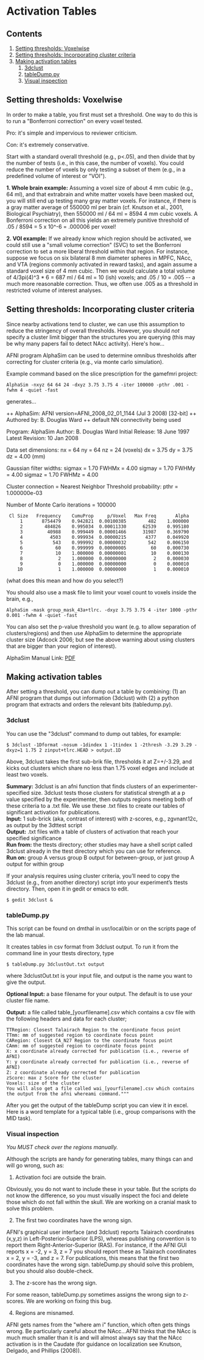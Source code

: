 # Activation Tables

## Contents
  1. [Setting thresholds: Voxelwise](#voxelwise)
  2. [Setting thresholds: Incorporating cluster criteria](#cluster)
  3. [Making activation tables](#activation-tables)
      1. [3dclust](#3dclust)
      2. [tableDump.py](#tabledump)
      3. [Visual inspection](#visual)
      
<a name='voxelwise'></a>      
## Setting thresholds: Voxelwise

In order to make a table, you first must set a threshold. One way to do this is to run a "Bonferroni correction" on every voxel tested. 

Pro: it's simple and impervious to reviewer criticism. 

Con: it's extremely conservative. 

Start with a standard overall threshold (e.g., p<.05), and then divide that by the number of tests (i.e., in this case, the number of voxels). You could reduce the number of voxels by only testing a subset of them (e.g., in a predefined volume of interest or "VOI").

__1. Whole brain example:__ Assuming a voxel size of about 4 mm cubic (e.g., 64 ml), and that extrabrain and white matter voxels have been masked out, you will still end up testing many gray matter voxels. For instance, if there is a gray matter average of 550000 ml per brain (cf. Knutson et al., 2001, Biological Psychiatry), then 550000 ml / 64 ml = 8594 4 mm cubic voxels. A Bonferroni correction on all this yields an extremely punitive threshold of .05 / 8594 = 5 x 10^-6 = .000006 per voxel!

__2. VOI example:__ If we already know which region should be activated, we could still use a "small volume correction" (SVC) to set the Bonferroni correction to set a more liberal threshold within that region. For instance, suppose we focus on six bilateral 8 mm diameter spheres in MPFC, NAcc, and VTA (regions commonly activated in reward tasks), and again assume a standard voxel size of 4 mm cubic. Then we would calculate a total volume of 4/3pi(4)^3 * 6 = 687 ml / 64 ml = 10 (ish) voxels; and .05 / 10 = .005 -- a much more reasonable correction. Thus, we often use .005 as a threshold in restricted volume of interest analyses.

<a name='cluster'></a>
## Setting thresholds: Incorporating cluster criteria

Since nearby activations tend to cluster, we can use this assumption to reduce the stringency of overall thresholds. However, you should *not* specify a cluster limit bigger than the structures you are querying (this may be why many papers fail to detect NAcc activity). Here's how...

AFNI program AlphaSim can be used to determine omnibus thresholds after correcting for cluster criteria (e.g., via monte carlo 
simulation).

Example command based on the slice prescription for the gamefmri project:
```
AlphaSim -nxyz 64 64 24 -dxyz 3.75 3.75 4 -iter 100000 -pthr .001 -fwhm 4 -quiet -fast
```
generates...

++ AlphaSim: AFNI version=AFNI_2008_02_01_1144 (Jul 3 2008) [32-bit] ++ Authored by: B. Douglas Ward ++ default NN connectivity being used

Program: AlphaSim Author: B. Douglas Ward Initial Release: 18 June 1997 Latest Revision: 10 Jan 2008

Data set dimensions: nx = 64 ny = 64 nz = 24 (voxels) dx = 3.75 dy = 3.75 dz = 4.00 (mm)

Gaussian filter widths: sigmax = 1.70 FWHMx = 4.00 sigmay = 1.70 FWHMy = 4.00 sigmaz = 1.70 FWHMz = 4.00

Cluster connection = Nearest Neighbor Threshold probability: pthr = 1.000000e-03

Number of Monte Carlo iterations = 100000
```
 Cl Size   Frequency    CumuProp     p/Voxel   Max Freq       Alpha
     1       8754479    0.942821  0.00100385        482    1.000000
     2        484826    0.995034  0.00011330      62539    0.995180
     3         40988    0.999449  0.00001466      31987    0.369790
     4          4503    0.999934  0.00000215       4377    0.049920
     5           543    0.999992  0.00000032        542    0.006150
     6            60    0.999999  0.00000005         60    0.000730
     7            10    1.000000  0.00000001         10    0.000130
     8             2    1.000000  0.00000000          2    0.000030
     9             0    1.000000  0.00000000          0    0.000010
    10             1    1.000000  0.00000000          1    0.000010
```
(what does this mean and how do you select?)

You should also use a mask file to limit your voxel count to voxels inside the brain, e.g.,
```
AlphaSim -mask group_mask_43a+tlrc. -dxyz 3.75 3.75 4 -iter 1000 -pthr 0.001 -fwhm 4 -quiet -fast
```
You can also set the p-value threshold you want (e.g. to allow separation of clusters/regions) and then use AlphaSim to determine the appropriate cluster size (Adcock 2006; but see the above warning about using clusters that are bigger than your region of interest).

AlphaSim Manual Link: [PDF]()

<a name='activation-tables'></a>
## Making activation tables

After setting a threshold, you can dump out a table by combining: (1) an AFNI program that dumps out information (3dclust) with (2) a python program that extracts and orders the relevant bits (tabledump.py).

<a name='3dclust'></a>
### 3dclust

You can use the "3dclust" command to dump out tables, for example:
```
$ 3dclust -1Dformat -nosum -1dindex 1 -1tindex 1 -2thresh -3.29 3.29 -dxyz=1 1.75 2 zinput+tlrc.HEAD > output.1D
```
Above, 3dclust takes the first sub-brik file, thresholds it at Z=+/-3.29, and kicks out clusters which share no less than 1.75 voxel edges and include at least two voxels.

__Summary:__ 3dclust is an afni function that finds clusters of an experimenter-specified size. 3dclust tests those clusters for statistical strength at a p value specified by the experimenter, then outputs regions meeting both of these criteria to a .txt file. We use these .txt files to create our tables of significant activation for publications.\
__Input:__ 1 sub-brick (aka, contrast of interest) with z-scores, e.g., zgvnant12c, as output by the 3dttest script\
__Output:__	.txt files with a table of clusters of activation that reach your specified significance\
__Run from:__ the ttests directory; other studies may have a shell script called 3dclust already in the ttest directory which you can use for reference.\
__Run on:__	group A versus group B output for between-group, or just group A output for within group

If your analysis requires using cluster criteria, you’ll need to copy the 3dclust (e.g., from another directory) script into your experiment’s ttests directory. Then, open it in gedit or emacs to edit.
```
$ gedit 3dclust &
```

<a name='tabledump'></a>
### tableDump.py

This script can be found on dmthal in usr/local/bin or on the scripts page of the lab manual.

It creates tables in csv format from 3dclust output. To run it from the command line in your ttests directory, type
```
$ tableDump.py 3dclustOut.txt output
```
where 3dclustOut.txt is your input file, and output is the name you want to give the output.

__Optional Input:__ a base filename for your output. The default is to use your cluster file name.

__Output:__ a file called table_[yourfilename].csv which contains a csv file with the following headers and data for each cluster;
```
TTRegion: Closest Talairach Region to the coordinate focus point
TTmm: mm of suggested region to coordinate focus point
CARegion: Closest CA_N27 Region to the coordinate focus point
CAmm: mm of suggested region to coordinate focus point
X: x coordinate already corrected for publication (i.e., reverse of AFNI)
Y: y coordinate already corrected for publication (i.e., reverse of AFNI)
Z: z coordinate already corrected for publication 
zScore: max z Score for the cluster
Voxels: size of the cluster
You will also get a file called wai_[yourfilename].csv which contains 
the output from the afni whereami command."""
```
After you get the output of the tableDump script you can view it in excel. Here is a word template for a typical table (i.e., group comparisons with the MID task).

<a name='visual'></a>
### Visual inspection

_You MUST check over the regions manually._

Although the scripts are handy for generating tables, many things can and will go wrong, such as:

1. Activation foci are outside the brain.

Obviously, you do not want to include these in your table. But the scripts do not know the difference, so you must visually inspect the foci and delete those which do not fall within the skull. We are working on a cranial mask to solve this problem.

2. The first two coordinates have the wrong sign.

AFNI's graphical user interface (and 3dclust) reports Talairach coordinates (x,y,z) in Left-Posterior-Superior (LPS), whereas publishing convention is to report them Right-Anterior-Superior (RAS). For instance, if the AFNI GUI reports x = -2, y = 3, z = 7 you should report these as Talairach coordinates x = 2, y = -3, and z = 7. For publications, this means that the first two coordinates have the wrong sign. 
tableDump.py should solve this problem, but you should also double-check.

3. The z-score has the wrong sign.

For some reason, tableDump.py sometimes assigns the wrong sign to z-scores. We are working on fixing this bug.

4. Regions are misnamed.

AFNI gets names from the "where am i" function, which often gets things wrong. Be particularly careful about the NAcc...AFNI thinks that the NAcc is much much smaller than it is and will almost always say that the NAcc activation is in the Caudate (for guidance on localization see Knutson, Delgado, and Phillips (2008)).
